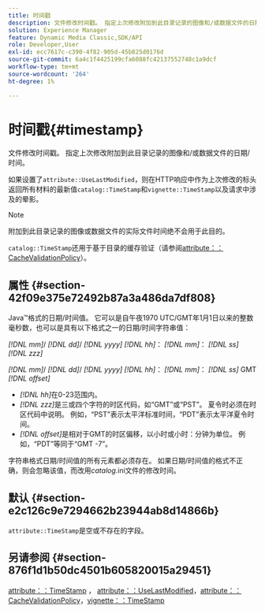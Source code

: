 ```yaml
---
title: 时间戳
description: 文件修改时间戳。 指定上次修改附加到此目录记录的图像和/或数据文件的日期/时间。
solution: Experience Manager
feature: Dynamic Media Classic,SDK/API
role: Developer,User
exl-id: ecc7617c-c390-4f82-905d-45b825d0176d
source-git-commit: 6a4c1f4425199cfa6088fc42137552748c1a9dcf
workflow-type: tm+mt
source-wordcount: '264'
ht-degree: 1%

---
```


# 时间戳{#timestamp}

文件修改时间戳。 指定上次修改附加到此目录记录的图像和/或数据文件的日期/时间。

如果设置了`attribute::UseLastModified`，则在HTTP响应中作为上次修改的标头返回所有材料的最新值`catalog::TimeStamp`和`vignette::TimeStamp`以及请求中涉及的晕影。

>[!NOTE]
>
>附加到此目录记录的图像或数据文件的实际文件时间绝不会用于此目的。

`catalog::TimeStamp`还用于基于目录的缓存验证（请参阅[attribute：：CacheValidationPolicy](/help/aem-is-ir-api/ir-api/material-cat/image-rendering-api-ref/c-ir-material-catalog/c-ir-attributes-reference/r-ir-cachevalidationpolicy.md)）。

## 属性 {#section-42f09e375e72492b87a3a486da7df808}

Java™格式的日期/时间值。 它可以是自午夜1970 UTC/GMT年1月1日以来的整数毫秒数，也可以是具有以下格式之一的日期/时间字符串值：

*[!DNL mm]*/ *[!DNL dd]*/ *[!DNL yyyy]* *[!DNL hh]*： *[!DNL mm]*： *[!DNL ss]* *[!DNL zzz]*

*[!DNL mm]*/ *[!DNL dd]*/ *[!DNL yyyy]* *[!DNL hh]*： *[!DNL mm]*： *[!DNL ss]* GMT *[!DNL offset]*

* *[!DNL hh]*&#x200B;在0-23范围内。
* *[!DNL zzz]*&#x200B;是三或四个字符的时区代码，如“GMT”或“PST”。 夏令时必须在时区代码中说明。 例如，“PST”表示太平洋标准时间，“PDT”表示太平洋夏令时间。
* *[!DNL offset]*&#x200B;是相对于GMT的时区偏移，以小时或小时：分钟为单位。 例如，“PDT”等同于“GMT -7”。

字符串格式日期/时间值的所有元素都必须存在。 如果日期/时间值的格式不正确，则会忽略该值，而改用&#x200B;*catalog*.ini文件的修改时间。

## 默认 {#section-e2c126c9e7294662b23944ab8d14866b}

`attribute::TimeStamp`是空或不存在的字段。

## 另请参阅 {#section-876f1d1b50dc4501b605820015a29451}

[attribute：：TimeStamp](../../../../../ir-api/material-cat/image-rendering-api-ref/c-ir-material-catalog/c-ir-attributes-reference/r-ir-timestamp.md#reference-8373ad4ee03d4e4b9a8fc96cf42b3181) ， [attribute：：UseLastModified](../../../../../ir-api/material-cat/image-rendering-api-ref/c-ir-material-catalog/c-ir-attributes-reference/r-ir-uselastmodified.md#reference-d2ab628c9e004fedbd38324866dbca1d)，[attribute：：CacheValidationPolicy](../../../../../ir-api/material-cat/image-rendering-api-ref/c-ir-material-catalog/c-ir-attributes-reference/r-ir-cachevalidationpolicy.md#reference-2d71679733474d8aa116db6ceba87fa4)，[vignette：：TimeStamp](../../../../../ir-api/material-cat/image-rendering-api-ref/c-ir-material-catalog/c-ir-vignette-map-reference/r-ir-timestamp-vignette.md#reference-d57cdd40a6a645d199dbb1d56cc85bc1)
